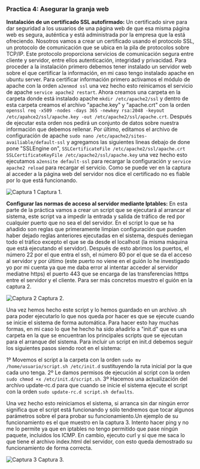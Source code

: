### Practica 4: Asegurar la granja web

**Instalación de un certificado SSL autofirmado:** Un certificado sirve para dar seguridad a los usuarios de una página web de que esa misma página web es segura, auténtica y está administrada por la empresa que la está ofreciendo. Nosotros vamos a crear un certificado usando el protocolo SSL, un protocolo de comunicación que se ubica en la pila de protocolos sobre TCP/IP. Este protocolo proporciona servicios de comunicación segura entre cliente y servidor, entre ellos autenticación, integridad y privacidad. Para proceder a la instalación primero debemos tener instalado un servidor web sobre el que certificar la información, en mi caso tengo instalado apache en ubuntu server. Para certificar información primero activamos el módulo de apache con la orden `a2enmod ssl` una vez hecho esto reinicamos el servicio de apache `service apache2 restart`. Ahora creamos una carpeta en la carpeta donde está instalado apache `mkdir /etc/apache2/ssl` y dentro de esta carpeta creamos el archivo "apache.key" y "apache.crt" con la orden `openssl req -x509 -nodes -days 365 -newkey rsa:2048 -keyout /etc/apahce2/ssl/apache.key -out /etc/apache2/ssl/apache.crt`. Después de ejecutar esta orden nos pedirá un conjunto de datos sobre nuestra información que debemos rellenar. Por último, editamos el archivo de configuración de apache `sudo nano /etc/apache2/sites-availiable/default-ssl` y agregamos las siguientes lineas debajo de done pone "SSLEngine on", `SSLCertificateFile /etc/apache2/ssl/apache.crt`
`SSLCertificateKeyFile /etc/apache2/ssl/apache.key` una vez hecho esto ejecutamos `a2ensite default-ssl` para recargar la configuración y `service apache2 reload` para recargar el servicio.
Como se puede ver en la captura al acceder a la página web del servidor nos dice el certificado no es fiable por lo que está funcionando.

![Captura 1](http://imgur.com/7ZN46iS.jpg "Captura 1")
Captura 1.

**Configurar las normas de acceso al servidor mediante Iptables:** En esta parte de la práctica vamos a crear un script que se ejecutará al arrancar el sistema, este script va a impedir la entrada y salida de tráfico de red por cualquier puerto que no sea el del servidor. En el script lo que se ha añadido son reglas que primeramente limpian configuración que pueden haber dejado reglas anteriores ejecutadas en el sistema, después deniegan todo el tráfico excepto el que se da desde el localhost (la misma máquina que está ejecutando el servidor). Después de esto abrimos los puertos, el número 22 por el que entra el ssh, el número 80 por el que se da el acceso al servidor y por último (este puerto no viene en el guión lo he investigado yo por mi cuenta ya que me daba error al intentar acceder al servidor mediatne https) el puerto 443 que se encarga de las transferencias htttps entre el servidor y el cliente. Para ser más concretos muestro el guión en la captura 2.

![Captura 2](http://imgur.com/Pol4oWW.jpg "Captura 2")
Captura 2.

Una vez hemos hecho este script y lo hemos guardado en un archivo .sh para poder ejecutarlo lo que nos queda por hacer es que se ejecute cuando se inicie el sistema de forma automática. Para hacer esto hay muchas formas, en mi caso lo que he hecho ha sido añadirlo a "init.d" que es una carpeta en la que se encuentran los principales scripts que se ejecutan para el arranque del sistema. Para incluir un script en init.d debemos seguir los siguientes pasos siendo root en el sistema:

1º Movemos el script a la carpeta con la orden `sudo mv /home/usuario/script.sh /etc/init.d` sustituyendo la ruta inicial por la que cada uno tenga.
2º Le damos permisos de ejecución al script con la orden `sudo chmod +x /etc/init.d/script.sh`.
3º Hacemos una actualización del archivo update-rc.d para que cuando se inicie el sistema ejecute el script con la orden `sudo update-rc.d script.sh defaults`.

Una vez hecho esto reiniciamos el sistema, si arranca sin dar ningún error significa que el script está funcionando y sólo tendremos que tocar algunos parámetros sobre el para probar su funcionamiento.Un ejemplo de su funcionamiento es el que muestro en la captura 3. Intento hacer ping y no me lo permite ya que en iptables no tengo permitido que pase ningún paquete, incluidos los ICMP. En cambio, ejecuto curl y si que me saca lo que tiene el archivo index.html del servidor, con esto queda demostrado su funcionamiento de forma correcta.

![Captura 3](http://imgur.com/qAhhBZN.jpg "Captura 3")
Captura 3.


